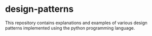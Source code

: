 # design-patterns
This repository contains explanations and examples of various design patterns implemented using the python programming language. 

